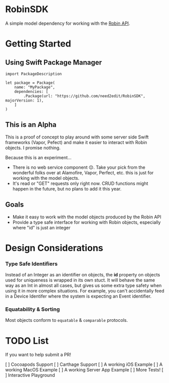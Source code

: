 # RobinSDK

A simple model dependency for working with the [Robin API](https://docs.robinpowered.com).

# Getting Started

## Using Swift Package Manager


```
import PackageDescription

let package = Package(
    name: "MyPackage",
    dependencies: [
        .Package(url: "https://github.com/need2edit/RobinSDK", majorVersion: 1),
    ]
)
```

## This is an Alpha
This is a proof of concept to play around with some server side Swift frameworks (Vapor, Pefect) and make it easier to interact with Robin objects. I promise nothing.

Because this is an experiment...
* There is no web service component 😔. Take your pick from the wonderful folks over at Alamofire, Vapor, Perfect, etc. this is just for working with the model objects.
* It's read or "GET" requests only right now. CRUD functions might happen in the future, but no plans to add it this year.

## Goals
- Make it easy to work with the model objects produced by the Robin API
- Provide a type safe interface for working with Robin objects, especially where "id" is just an integer

# Design Considerations

### Type Safe Identifiers
Instead of an Integer as an identifier on objects, the **id** property on objects used for uniqueness is wrapped in its own stuct. It will behave the same way as an Int in almost all cases, but gives us some extra type safety when using it in more complex situations. For example, you can't accidentally feed in a Device Identifer where the system is expecting an Event identifier.

### Equatability & Sorting
Most objects conform to `equatable` & `comparable` protocols.

# TODO List
If you want to help submit a PR!

[ ] Cocoapods Support
[ ] Carthage Support
[ ] A working iOS Example
[ ] A working MacOS Example
[ ] A working Server App Example
[ ] More Tests!
[ ] Interactive Playground
